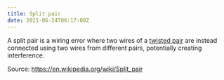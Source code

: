 ```yaml
---
title: Split pair
date: 2021-06-24T06:17:00Z
---
```


A split pair is a wiring error where two wires of a 
[twisted pair](20201012135035-twisted-pair.md) are instead connected
using two wires from different pairs, potentially creating interference.

Source: https://en.wikipedia.org/wiki/Split_pair
